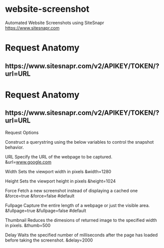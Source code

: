 # website-screenshot
Automated Website Screenshots using SiteSnapr https://www.sitesnapr.com

# Request Anatomy 
<h2>https://www.sitesnapr.com/v2/APIKEY/TOKEN/?url=URL</h2>

# Request Anatomy 
<h2>https://www.sitesnapr.com/v2/APIKEY/TOKEN/?url=URL</h2>

Request Options

Construct a querystring using the below variables to control the snapshot behavior. 




 URL
 Specify the URL of the webpage to be captured.
 &url=www.google.com
 
Width
Sets the viewport width in pixels
&width=1280

Height
Sets the viewport height in pixels
&height=1024


Force
Fetch a new screenshot instead of displaying a cached one
&force=true
&force=false #default

Fullpage
Capture the entire length of a webpage or just the visible area.
&fullpage=true
&fullpage=false #default



Thumbnail
Reduces the dimesions of returned image to the specified width in pixels.
&thumb=500

Delay
Waits the specified number of milliseconds after the page has loaded before taking the screenshot.
&delay=2000

